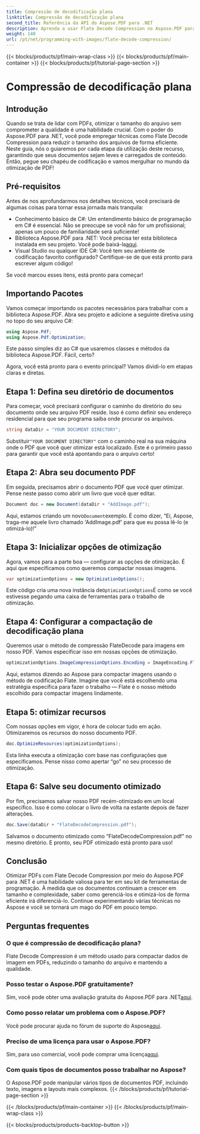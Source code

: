 ```yaml
---
title: Compressão de decodificação plana
linktitle: Compressão de decodificação plana
second_title: Referência da API do Aspose.PDF para .NET
description: Aprenda a usar Flate Decode Compression no Aspose.PDF para .NET. Otimize o tamanho do arquivo PDF de forma eficiente com este guia passo a passo.
weight: 140
url: /pt/net/programming-with-images/flate-decode-compression/
---
```


{{< blocks/products/pf/main-wrap-class >}}
{{< blocks/products/pf/main-container >}}
{{< blocks/products/pf/tutorial-page-section >}}

# Compressão de decodificação plana

## Introdução

Quando se trata de lidar com PDFs, otimizar o tamanho do arquivo sem comprometer a qualidade é uma habilidade crucial. Com o poder do Aspose.PDF para .NET, você pode empregar técnicas como Flate Decode Compression para reduzir o tamanho dos arquivos de forma eficiente. Neste guia, nós o guiaremos por cada etapa da utilização deste recurso, garantindo que seus documentos sejam leves e carregados de conteúdo. Então, pegue seu chapéu de codificação e vamos mergulhar no mundo da otimização de PDF!

## Pré-requisitos

Antes de nos aprofundarmos nos detalhes técnicos, você precisará de algumas coisas para tornar essa jornada mais tranquila:

- Conhecimento básico de C#: Um entendimento básico de programação em C# é essencial. Não se preocupe se você não for um profissional; apenas um pouco de familiaridade será suficiente!
-  Biblioteca Aspose.PDF para .NET: Você precisa ter esta biblioteca instalada em seu projeto. Você pode baixá-la[aqui](https://releases.aspose.com/pdf/net/).
- Visual Studio ou qualquer IDE C#: Você tem seu ambiente de codificação favorito configurado? Certifique-se de que está pronto para escrever algum código!

Se você marcou esses itens, está pronto para começar!

## Importando Pacotes

Vamos começar importando os pacotes necessários para trabalhar com a biblioteca Aspose.PDF. Abra seu projeto e adicione a seguinte diretiva using no topo do seu arquivo C#:

```csharp
using Aspose.Pdf;
using Aspose.Pdf.Optimization;
```

Este passo simples diz ao C# que usaremos classes e métodos da biblioteca Aspose.PDF. Fácil, certo?

Agora, você está pronto para o evento principal? Vamos dividi-lo em etapas claras e diretas.

## Etapa 1: Defina seu diretório de documentos

Para começar, você precisará configurar o caminho do diretório do seu documento onde seu arquivo PDF reside. Isso é como definir seu endereço residencial para que seu programa saiba onde procurar os arquivos.

```csharp
string dataDir = "YOUR DOCUMENT DIRECTORY";
```
 Substituir`"YOUR DOCUMENT DIRECTORY"` com o caminho real na sua máquina onde o PDF que você quer otimizar está localizado. Este é o primeiro passo para garantir que você está apontando para o arquivo certo!

## Etapa 2: Abra seu documento PDF

Em seguida, precisamos abrir o documento PDF que você quer otimizar. Pense neste passo como abrir um livro que você quer editar.

```csharp
Document doc = new Document(dataDir + "AddImage.pdf");
```
 Aqui, estamos criando um novo`Document`exemplo. É como dizer, “Ei, Aspose, traga-me aquele livro chamado 'AddImage.pdf' para que eu possa lê-lo (e otimizá-lo)!”

## Etapa 3: Inicializar opções de otimização

Agora, vamos para a parte boa — configurar as opções de otimização. É aqui que especificamos como queremos compactar nossas imagens.

```csharp
var optimizationOptions = new OptimizationOptions();
```
 Este código cria uma nova instância de`OptimizationOptions`É como se você estivesse pegando uma caixa de ferramentas para o trabalho de otimização.

## Etapa 4: Configurar a compactação de decodificação plana

Queremos usar o método de compressão FlateDecode para imagens em nosso PDF. Vamos especificar isso em nossas opções de otimização.

```csharp
optimizationOptions.ImageCompressionOptions.Encoding = ImageEncoding.Flate;
```
Aqui, estamos dizendo ao Aspose para compactar imagens usando o método de codificação Flate. Imagine que você está escolhendo uma estratégia específica para fazer o trabalho — Flate é o nosso método escolhido para compactar imagens lindamente.

## Etapa 5: otimizar recursos

Com nossas opções em vigor, é hora de colocar tudo em ação. Otimizaremos os recursos do nosso documento PDF.

```csharp
doc.OptimizeResources(optimizationOptions);
```
Esta linha executa a otimização com base nas configurações que especificamos. Pense nisso como apertar “go” no seu processo de otimização.

## Etapa 6: Salve seu documento otimizado

Por fim, precisamos salvar nosso PDF recém-otimizado em um local específico. Isso é como colocar o livro de volta na estante depois de fazer alterações.

```csharp
doc.Save(dataDir + "FlateDecodeCompression.pdf");
```
Salvamos o documento otimizado como “FlateDecodeCompression.pdf” no mesmo diretório. E pronto, seu PDF otimizado está pronto para uso!

## Conclusão

Otimizar PDFs com Flate Decode Compression por meio do Aspose.PDF para .NET é uma habilidade valiosa para ter em seu kit de ferramentas de programação. À medida que os documentos continuam a crescer em tamanho e complexidade, saber como gerenciá-los e otimizá-los de forma eficiente irá diferenciá-lo. Continue experimentando várias técnicas no Aspose e você se tornará um mago do PDF em pouco tempo.

## Perguntas frequentes

### O que é compressão de decodificação plana?  
Flate Decode Compression é um método usado para compactar dados de imagem em PDFs, reduzindo o tamanho do arquivo e mantendo a qualidade.

### Posso testar o Aspose.PDF gratuitamente?  
Sim, você pode obter uma avaliação gratuita do Aspose.PDF para .NET[aqui](https://releases.aspose.com/).

### Como posso relatar um problema com o Aspose.PDF?  
 Você pode procurar ajuda no fórum de suporte do Aspose[aqui](https://forum.aspose.com/c/pdf/10).

### Preciso de uma licença para usar o Aspose.PDF?  
 Sim, para uso comercial, você pode comprar uma licença[aqui](https://purchase.aspose.com/buy).

### Com quais tipos de documentos posso trabalhar no Aspose?  
O Aspose.PDF pode manipular vários tipos de documentos PDF, incluindo texto, imagens e layouts mais complexos.
{{< /blocks/products/pf/tutorial-page-section >}}

{{< /blocks/products/pf/main-container >}}
{{< /blocks/products/pf/main-wrap-class >}}

{{< blocks/products/products-backtop-button >}}
